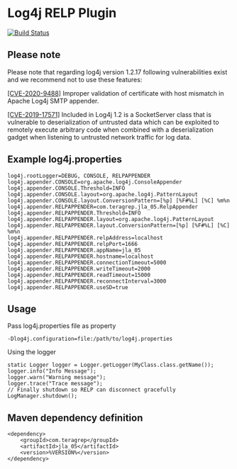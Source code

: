 # Log4j RELP Plugin
[![Build Status](https://scan.coverity.com/projects/23199/badge.svg)](https://scan.coverity.com/projects/jla_05)

## Please note
Please note that regarding log4j version 1.2.17 following vulnerabilities exist and we recommend not to use these features:

[[CVE-2020-9488]](https://nvd.nist.gov/vuln/detail/CVE-2020-9488) Improper validation of certificate with host mismatch in Apache Log4j SMTP appender.

[[CVE-2019-17571]](https://nvd.nist.gov/vuln/detail/CVE-2019-17571) Included in Log4j 1.2 is a SocketServer class that is vulnerable to deserialization of untrusted data which can be exploited to remotely execute arbitrary code when combined with a deserialization gadget when listening to untrusted network traffic for log data.

## Example log4j.properties

```
log4j.rootLogger=DEBUG, CONSOLE, RELPAPPENDER
log4j.appender.CONSOLE=org.apache.log4j.ConsoleAppender
log4j.appender.CONSOLE.Threshold=INFO
log4j.appender.CONSOLE.layout=org.apache.log4j.PatternLayout
log4j.appender.CONSOLE.layout.ConversionPattern=[%p] [%F#%L] [%C] %m%n
log4j.appender.RELPAPPENDER=com.teragrep.jla_05.RelpAppender
log4j.appender.RELPAPPENDER.Threshold=INFO
log4j.appender.RELPAPPENDER.layout=org.apache.log4j.PatternLayout
log4j.appender.RELPAPPENDER.layout.ConversionPattern=[%p] [%F#%L] [%C] %m%n
log4j.appender.RELPAPPENDER.relpAddress=localhost
log4j.appender.RELPAPPENDER.relpPort=1666
log4j.appender.RELPAPPENDER.appName=jla_05
log4j.appender.RELPAPPENDER.hostname=localhost
log4j.appender.RELPAPPENDER.connectionTimeout=5000
log4j.appender.RELPAPPENDER.writeTimeout=2000
log4j.appender.RELPAPPENDER.readTimeout=15000
log4j.appender.RELPAPPENDER.reconnectInterval=3000
log4j.appender.RELPAPPENDER.useSD=true
```


## Usage

Pass log4j.properties file as property

```
-Dlog4j.configuration=file:/path/to/log4j.properties
```

Using the logger

```
static Logger logger = Logger.getLogger(MyClass.class.getName());
logger.info("Info Message");
logger.warn("Warning message");
logger.trace("Trace message");
// Finally shutdown so RELP can disconnect gracefully
LogManager.shutdown();
```

## Maven dependency definition

```
<dependency>
    <groupId>com.teragrep</groupId>
    <artifactId>jla_05</artifactId>
    <version>%VERSION%</version>
</dependency>
```
